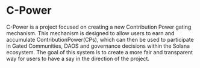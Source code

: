 ﻿# C-Power
C-Power is a project focused on creating a new Contribution Power gating mechanism. This mechanism is designed to allow users to earn and accumulate ContributionPower(CPs), which can then be used to participate in Gated Communities, DAOS and governance decisions within the Solana ecosystem. The goal of this system is to create a more fair and transparent way for users to have a say in the direction of the project.

